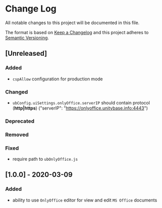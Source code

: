 # Change Log
All notable changes to this project will be documented in this file.

The format is based on [Keep a Changelog](http://keepachangelog.com/)
and this project adheres to [Semantic Versioning](http://semver.org/).

## [Unreleased]
### Added
- `cspAllow` configuration for production mode 

### Changed
- `ubConfig.uiSettings.onlyOffice.serverIP` should contain protocol (**http|https**)
 ("serverIP": "https://onlyoffice.unitybase.info:4443")

### Deprecated

### Removed

### Fixed
- require path to `ubOnlyOffice.js`

## [1.0.0] - 2020-03-09
### Added
- ability to use `OnlyOffice` editor for view and edit `MS Office` documents